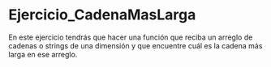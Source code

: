 # Ejercicio_CadenaMasLarga
En este ejercicio tendrás que hacer una función que reciba un arreglo de cadenas o strings de una dimensión y que encuentre cuál es la cadena más larga en ese arreglo.
